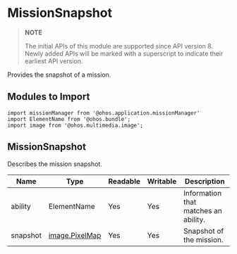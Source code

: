 # MissionSnapshot

> **NOTE**
>
> The initial APIs of this module are supported since API version 8. Newly added APIs will be marked with a superscript to indicate their earliest API version.

Provides the snapshot of a mission.

## Modules to Import

```
import missionManager from '@ohos.application.missionManager'
import ElementName from '@ohos.bundle';
import image from '@ohos.multimedia.image';
```

## MissionSnapshot

Describes the mission snapshot.

| Name| Type| Readable| Writable| Description|
| -------- | -------- | -------- | -------- | -------- |
| ability | ElementName | Yes| Yes| Information that matches an ability.|
| snapshot | [image.PixelMap](js-apis-image.md) | Yes| Yes| Snapshot of the mission.|
